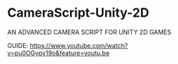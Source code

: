 # CameraScript-Unity-2D
AN ADVANCED CAMERA SCRIPT FOR UNITY 2D GAMES

GUIDE: https://www.youtube.com/watch?v=pu0OGypv19o&feature=youtu.be
